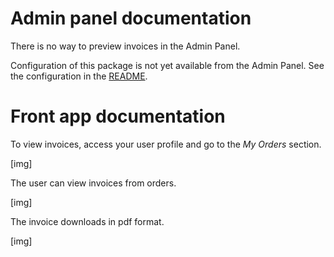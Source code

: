 # Admin panel documentation

There is no way to preview invoices in the Admin Panel.

Configuration of this package is not yet available from the Admin Panel. 
See the configuration in the [README](https://github.com/EscolaLMS/Invoices#config).

# Front app documentation

To view invoices, access your user profile and go to the *My Orders* section.

[img]

The user can view invoices from orders.

[img]

The invoice downloads in pdf format.

[img]
